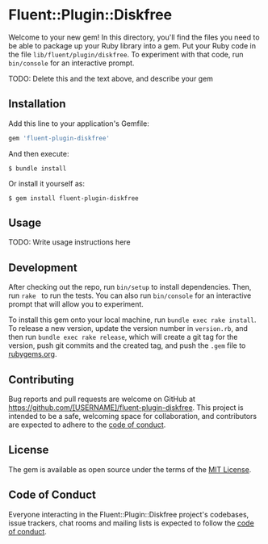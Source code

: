 # Fluent::Plugin::Diskfree

Welcome to your new gem! In this directory, you'll find the files you need to be able to package up your Ruby library into a gem. Put your Ruby code in the file `lib/fluent/plugin/diskfree`. To experiment with that code, run `bin/console` for an interactive prompt.

TODO: Delete this and the text above, and describe your gem

## Installation

Add this line to your application's Gemfile:

```ruby
gem 'fluent-plugin-diskfree'
```

And then execute:

    $ bundle install

Or install it yourself as:

    $ gem install fluent-plugin-diskfree

## Usage

TODO: Write usage instructions here

## Development

After checking out the repo, run `bin/setup` to install dependencies. Then, run `rake ` to run the tests. You can also run `bin/console` for an interactive prompt that will allow you to experiment.

To install this gem onto your local machine, run `bundle exec rake install`. To release a new version, update the version number in `version.rb`, and then run `bundle exec rake release`, which will create a git tag for the version, push git commits and the created tag, and push the `.gem` file to [rubygems.org](https://rubygems.org).

## Contributing

Bug reports and pull requests are welcome on GitHub at https://github.com/[USERNAME]/fluent-plugin-diskfree. This project is intended to be a safe, welcoming space for collaboration, and contributors are expected to adhere to the [code of conduct](https://github.com/[USERNAME]/fluent-plugin-diskfree/blob/master/CODE_OF_CONDUCT.md).

## License

The gem is available as open source under the terms of the [MIT License](https://opensource.org/licenses/MIT).

## Code of Conduct

Everyone interacting in the Fluent::Plugin::Diskfree project's codebases, issue trackers, chat rooms and mailing lists is expected to follow the [code of conduct](https://github.com/[USERNAME]/fluent-plugin-diskfree/blob/master/CODE_OF_CONDUCT.md).
